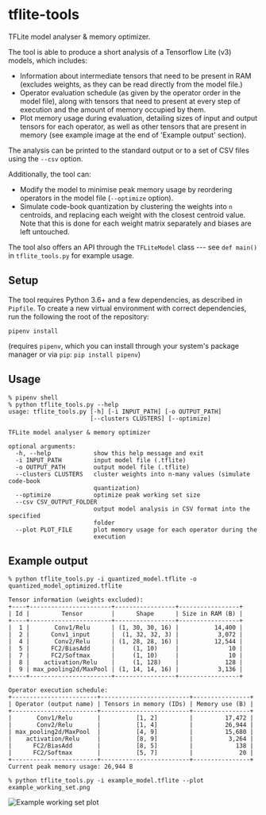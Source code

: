 # tflite-tools
TFLite model analyser &amp; memory optimizer.

The tool is able to produce a short analysis of a Tensorflow Lite (v3) models, which includes:
* Information about intermediate tensors that need to be present in RAM (excludes weights, as they can be read directly
 from the model file.)
* Operator evaluation schedule (as given by the operator order in the model file), along with tensors that need to present at every step of execution and the amount of 
memory occupied by them.
* Plot memory usage during evaluation, detailing sizes of input and output tensors for each operator, as well as other
 tensors that are present in memory (see example image at the end of 'Example output' section).

The analysis can be printed to the standard output or to a set of CSV files using the `--csv` option.

Additionally, the tool can:
* Modify the model to minimise peak memory usage by reordering operators in the model file (`--optimize` option).
* Simulate code-book quantization by clustering the weights into `n` centroids, and replacing each weight with the 
closest centroid value. Note that this is done for each weight matrix separately and biases are left untouched.

The tool also offers an API through the `TFLiteModel` class --- see `def main()` in `tflite_tools.py` for example 
usage.

## Setup
The tool requires Python 3.6+ and a few dependencies, as described in `Pipfile`.
To create a new virtual environment with correct dependencies, run the following the root of the repository:

```
pipenv install
```

(requires `pipenv`, which you can install through your system's package manager or via `pip`: `pip install pipenv`)

## Usage
```
% pipenv shell
% python tflite_tools.py --help
usage: tflite_tools.py [-h] [-i INPUT_PATH] [-o OUTPUT_PATH]
                       [--clusters CLUSTERS] [--optimize]

TFLite model analyser & memory optimizer

optional arguments:
  -h, --help            show this help message and exit
  -i INPUT_PATH         input model file (.tflite)
  -o OUTPUT_PATH        output model file (.tflite)
  --clusters CLUSTERS   cluster weights into n-many values (simulate code-book
                        quantization)
  --optimize            optimize peak working set size
  --csv CSV_OUTPUT_FOLDER
                        output model analysis in CSV format into the specified
                        folder
  --plot PLOT_FILE      plot memory usage for each operator during the
                        execution
```

## Example output
```
% python tflite_tools.py -i quantized_model.tflite -o quantized_model_optimized.tflite

Tensor information (weights excluded):
+----+-----------------------+-----------------+-----------------+
| Id |         Tensor        |      Shape      | Size in RAM (B) |
+----+-----------------------+-----------------+-----------------+
|  1 |       Conv1/Relu      | (1, 30, 30, 16) |          14,400 |
|  2 |      Conv1_input      |  (1, 32, 32, 3) |           3,072 |
|  4 |       Conv2/Relu      | (1, 28, 28, 16) |          12,544 |
|  5 |      FC2/BiasAdd      |     (1, 10)     |              10 |
|  7 |      FC2/Softmax      |     (1, 10)     |              10 |
|  8 |    activation/Relu    |     (1, 128)    |             128 |
|  9 | max_pooling2d/MaxPool | (1, 14, 14, 16) |           3,136 |
+----+-----------------------+-----------------+-----------------+

Operator execution schedule:
+------------------------+-------------------------+----------------+
| Operator (output name) | Tensors in memory (IDs) | Memory use (B) |
+------------------------+-------------------------+----------------+
|       Conv1/Relu       |          [1, 2]         |         17,472 |
|       Conv2/Relu       |          [1, 4]         |         26,944 |
| max_pooling2d/MaxPool  |          [4, 9]         |         15,680 |
|    activation/Relu     |          [8, 9]         |          3,264 |
|      FC2/BiasAdd       |          [8, 5]         |            138 |
|      FC2/Softmax       |          [5, 7]         |             20 |
+------------------------+-------------------------+----------------+
Current peak memory usage: 26,944 B

```

```
% python tflite_tools.py -i example_model.tflite --plot example_working_set.png
```

![Example working set plot](https://github.com/oxmlsys/tflite-tools/raw/master/example_working_set.png)
